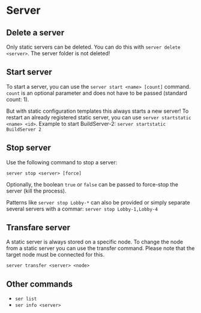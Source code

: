 # Server

## Delete a server

Only static servers can be deleted. You can do this with `server delete <server>`. The server folder is not deleted!



## Start server

To start a server, you can use the `server start <name> [count]` command. `count` is an optional parameter and does not have to be passed (standard count: 1).

But with static configuration templates this always starts a new server! To restart an already registered static server, you can use `server startstatic <name> <id>`. Example to start BuildServer-2: `server startstatic BuildServer 2`

##

## Stop server

Use the following command to stop a server:

`server stop <server> [force]`

Optionally, the boolean `true` or `false` can be passed to force-stop the server (kill the process).

Patterns like `server stop Lobby-*` can also be provided or simply separate several servers with a commar: `server stop Lobby-1,Lobby-4`



## Transfare server

A static server is always stored on a specific node. To change the node from a static server you can use the transfer command. Please note that the target node must be connected for this.

`server transfer <server> <node>`



## Other commands

* `ser list`
* `ser info <server>`
